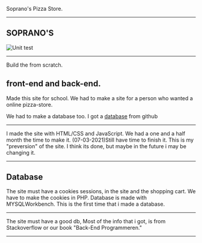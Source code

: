 Soprano's Pizza Store.

---------------------------------------------
SOPRANO'S
---------------------
![Unit test](https://github.com/geohot/tinygrad/workflows/Unit%20Tests/badge.svg)

--------------------------
Build the from scratch.

front-end and back-end.
-----------------
Made this site for school. We had to make a site for a person who wanted a online pizza-store. 

We had to make a database too. I got a [database](https://github.com/ai-santos/pizza-database) from github

------------------------------------
I made the site with HTML/CSS and JavaScript. We had a one and a half month the time to make it.
(07-03-2021)Still have time to finish it. This is my "preversion" of the site. I think its done, but maybe in the future i may be changing it. 

--------------------------------------------------
Database
--------------
The site must have a cookies sessions, in the site and the shopping cart. We have to make the cookies in PHP.
Database is made with MYSQLWorkbench. This is the first time that i made a database. 

-------------------------------------------


The site must have a good db, Most of the info that i got, is from Stackoverflow or our book "Back-End Programmeren."

----------------------------------------


